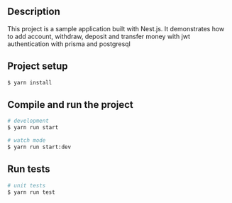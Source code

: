 ## Description
This project is a sample application built with Nest.js. It demonstrates how to add account, withdraw, deposit and transfer money with jwt authentication with prisma and postgresql

## Project setup

```bash
$ yarn install
```

## Compile and run the project

```bash
# development
$ yarn run start

# watch mode
$ yarn run start:dev

```

## Run tests

```bash
# unit tests
$ yarn run test
```

